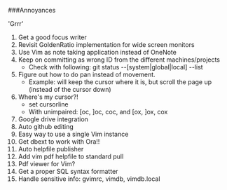 ###Annoyances

'Grrr'

1. Get a good focus writer
1. Revisit GoldenRatio implementation for wide screen monitors
1. Use Vim as note taking application instead of OneNote
1. Keep on committing as wrong ID from the different machines/projects
    - Check with following: git status --[system|global|local] --list
1. Figure out how to do pan instead of movement. 
    -   Example: <C-j> will keep the cursor where it is, but scroll the page up (instead of the cursor down)
1. Where's my cursor?! 
    - set cursorline
    - With unimpaired: [oc, ]oc, coc, and [ox, ]ox, cox
1. Google drive integration
1. Auto github editing
1. Easy way to use a single Vim instance
1. Get dbext to work with Ora!!
1. Auto helpfile publisher
1. Add vim pdf helpfile to standard pull
1. Pdf viewer for Vim?
1. Get a proper SQL syntax formatter
1. Handle sensitive info: gvimrc, vimdb, vimdb.local
